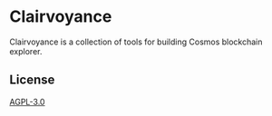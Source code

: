 # Clairvoyance

Clairvoyance is a collection of tools for building Cosmos blockchain explorer.

## License

[AGPL-3.0](https://github.com/turnpike/bleu/blob/main/LICENSE)
